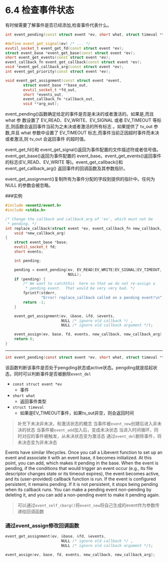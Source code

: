 # 6.4 检查事件状态

有时候需要了解事件是否已经添加,检查事件代表什么。


```cpp
int event_pending(const struct event *ev, short what, struct timeval *tv_out);

#define event_get_signal(ev) /* ... */
evutil_socket_t event_get_fd(const struct event *ev);
struct event_base *event_get_base(const struct event *ev);
short event_get_events(const struct event *ev);
event_callback_fn event_get_callback(const struct event *ev);
void *event_get_callback_arg(const struct event *ev);
int event_get_priority(const struct event *ev);

void event_get_assignment(const struct event *event,
        struct event_base **base_out,
        evutil_socket_t *fd_out,
        short *events_out,
        event_callback_fn *callback_out,
        void **arg_out);
```


event_pending()函数确定给定的事件是否是未决的或者激活的。如果是,而且 what 参 数设置了 EV_READ、EV_WRITE、EV_SIGNAL 或者 EV_TIMEOUT 等标志,则函数会返回事件当前为之未决或者激活的所有标志 。如果提供了 tv_out 参数,并且 what 参数中设置了 EV_TIMEOUT 标志,而事件当前正因超时事件而未决或者激活,则 tv_out 会返回事件 的超时值。



event_get_fd()和 event_get_signal()返回为事件配置的文件描述符或者信号值。 event_get_base()返回为事件配置的 event_base。event_get_events()返回事件的标志(EV_READ、EV_WRITE 等)。event_get_callback()和 event_get_callback_arg() 返回事件的回调函数及其参数指针。


event_get_assignment()复制所有为事件分配的字段到提供的指针中。任何为 NULL 的参数会被忽略。

###实例

```cpp
#include <event2/event.h>
#include <stdio.h>

/* Change the callback and callback_arg of 'ev', which must not be
 * pending. */
int replace_callback(struct event *ev, event_callback_fn new_callback,
    void *new_callback_arg)
{
    struct event_base *base;
    evutil_socket_t fd;
    short events;

    int pending;

    pending = event_pending(ev, EV_READ|EV_WRITE|EV_SIGNAL|EV_TIMEOUT,
                            NULL);
    if (pending) {
        /* We want to catchthis  here so that we do not re-assign a
         * pending event.  That would be very very bad. */
        fprintf(stderr,
                "Error! replace_callback called on a pending event!\n");
        return -1;
    }

    event_get_assignment(ev, &base, &fd, &events,
                         NULL /* ignore old callback */ ,
                         NULL /* ignore old callback argument */);

    event_assign(ev, base, fd, events, new_callback, new_callback_arg);
    return 0;
}
```


----


```c
int event_pending(const struct event *ev, short what, struct timeval *tv_out);
```
该函数判断该事件是否处于pengding状态或active状态。pengding就是挂起状态，同时可以判断事件是否被删除`event_del`

* `const struct event *ev`
  * 事件 
* `short what`
  * 返回事件类型
* `struct timeval`
  * 如果是EV_TIMEOUT事件，如果tv_out非空，则会返回时间


> 补充下未决非未决，和激活状态的概念
> 当事件被`event_new`创建后进入非未决的状态
> 当事件被`event_add`加入后，变成未决状态
> 当进入时间循环，同时对应的事件被触发，从未决状态变为激活态
> 通过`event_del`删除事件，将未决态变为非未决态

Events have similar lifecycles. Once you call a Libevent function to set up an event and associate it with an event base, it becomes initialized. At this point, you can add, which makes it pending in the base. When the event is pending, if the conditions that would trigger an event occur (e.g., its file descriptor changes state or its timeout expires), the event becomes active, and its (user-provided) callback function is run. If the event is configured persistent, it remains pending. If it is not persistent, it stops being pending when its callback runs. You can make a pending event non-pending by deleting it, and you can add a non-pending event to make it pending again.



> 可以通过`event_self_cbarg()`将`event_new`将自己生成的event作为参数传递给回调函数


### 通过event_assign修改回调函数

```c
event_get_assignment(ev, &base, &fd, &events,
                         NULL /* ignore old callback */ ,
                         NULL /* ignore old callback argument */);

event_assign(ev, base, fd, events, new_callback, new_callback_arg);
```

